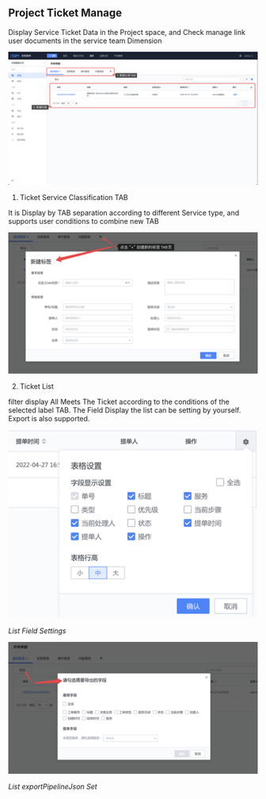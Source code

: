  ## Project Ticket Manage 
 Display Service Ticket Data in the Project space, and Check manage link user documents in the service team Dimension 

 ![image-20220427172238373](media/image-20220427172238373.png) 

 1. Ticket Service Classification TAB 

   It is Display by TAB separation according to different Service type, and supports user conditions to combine new TAB 

   ![image-20220427172435533](media/image-20220427172435533.png) 

 2. Ticket List 

   filter display All Meets The Ticket according to the conditions of the selected label TAB. The Field Display the list can be setting by yourself. Export is also supported. 

   ![image-20220427172641370](media/image-20220427172641370.png) 

   _List Field Settings_ 

   ![image-20220427172712840](media/image-20220427172712840.png) 

   _List exportPipelineJson Set_ 